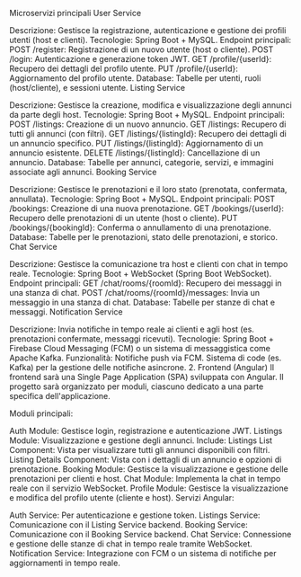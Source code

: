 Microservizi principali
User Service

Descrizione: Gestisce la registrazione, autenticazione e gestione dei profili utenti (host e clienti).
Tecnologie: Spring Boot + MySQL.
Endpoint principali:
POST /register: Registrazione di un nuovo utente (host o cliente).
POST /login: Autenticazione e generazione token JWT.
GET /profile/{userId}: Recupero dei dettagli del profilo utente.
PUT /profile/{userId}: Aggiornamento del profilo utente.
Database:
Tabelle per utenti, ruoli (host/cliente), e sessioni utente.
Listing Service

Descrizione: Gestisce la creazione, modifica e visualizzazione degli annunci da parte degli host.
Tecnologie: Spring Boot + MySQL.
Endpoint principali:
POST /listings: Creazione di un nuovo annuncio.
GET /listings: Recupero di tutti gli annunci (con filtri).
GET /listings/{listingId}: Recupero dei dettagli di un annuncio specifico.
PUT /listings/{listingId}: Aggiornamento di un annuncio esistente.
DELETE /listings/{listingId}: Cancellazione di un annuncio.
Database:
Tabelle per annunci, categorie, servizi, e immagini associate agli annunci.
Booking Service

Descrizione: Gestisce le prenotazioni e il loro stato (prenotata, confermata, annullata).
Tecnologie: Spring Boot + MySQL.
Endpoint principali:
POST /bookings: Creazione di una nuova prenotazione.
GET /bookings/{userId}: Recupero delle prenotazioni di un utente (host o cliente).
PUT /bookings/{bookingId}: Conferma o annullamento di una prenotazione.
Database:
Tabelle per le prenotazioni, stato delle prenotazioni, e storico.
Chat Service

Descrizione: Gestisce la comunicazione tra host e clienti con chat in tempo reale.
Tecnologie: Spring Boot + WebSocket (Spring Boot WebSocket).
Endpoint principali:
GET /chat/rooms/{roomId}: Recupero dei messaggi in una stanza di chat.
POST /chat/rooms/{roomId}/messages: Invia un messaggio in una stanza di chat.
Database:
Tabelle per stanze di chat e messaggi.
Notification Service

Descrizione: Invia notifiche in tempo reale ai clienti e agli host (es. prenotazioni confermate, messaggi ricevuti).
Tecnologie: Spring Boot + Firebase Cloud Messaging (FCM) o un sistema di messaggistica come Apache Kafka.
Funzionalità:
Notifiche push via FCM.
Sistema di code (es. Kafka) per la gestione delle notifiche asincrone.
2. Frontend (Angular)
Il frontend sarà una Single Page Application (SPA) sviluppata con Angular. Il progetto sarà organizzato per moduli, ciascuno dedicato a una parte specifica dell'applicazione.

Moduli principali:

Auth Module: Gestisce login, registrazione e autenticazione JWT.
Listings Module: Visualizzazione e gestione degli annunci. Include:
Listings List Component: Vista per visualizzare tutti gli annunci disponibili con filtri.
Listing Details Component: Vista con i dettagli di un annuncio e opzioni di prenotazione.
Booking Module: Gestisce la visualizzazione e gestione delle prenotazioni per clienti e host.
Chat Module: Implementa la chat in tempo reale con il servizio WebSocket.
Profile Module: Gestisce la visualizzazione e modifica del profilo utente (cliente e host).
Servizi Angular:

Auth Service: Per autenticazione e gestione token.
Listings Service: Comunicazione con il Listing Service backend.
Booking Service: Comunicazione con il Booking Service backend.
Chat Service: Connessione e gestione delle stanze di chat in tempo reale tramite WebSocket.
Notification Service: Integrazione con FCM o un sistema di notifiche per aggiornamenti in tempo reale.